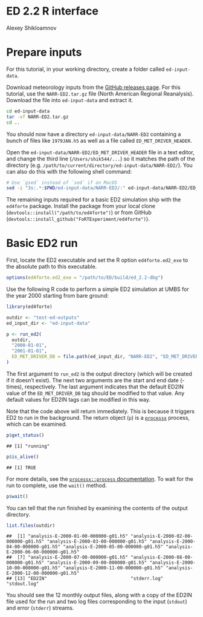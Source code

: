 ED 2.2 R interface
================
Alexey Shikloamnov

# Prepare inputs

For this tutorial, in your working directory, create a folder called
`ed-input-data`.

Download meteorology inputs from the [GitHub releases
page](https://github.com/FoRTExperiment/ed4forte/releases/tag/met-ed2).
For this tutorial, use the `NARR-ED2.tar.gz` file (North American
Regional Reanalysis). Download the file into `ed-input-data` and extract
it.

``` sh
cd ed-input-data
tar -xf NARR-ED2.tar.gz
cd ..
```

You should now have a directory `ed-input-data/NARR-ED2` containing a
bunch of files like `1979JAN.h5` as well as a file called
`ED_MET_DRIVER_HEADER`.

Open the `ed-input-data/NARR-ED2/ED_MET_DRIVER_HEADER` file in a text
editor, and change the third line (`/Users/shik544/...`) so it matches
the path of the directory
(e.g. `/path/to/current/directory/ed-input-data/NARR-ED2/`). You can
also do this with the following shell command:

``` sh
# Use `gsed` instead of `sed` if on MacOS
sed -i "3s:.*:$PWD/ed-input-data/NARR-ED2/:" ed-input-data/NARR-ED2/ED_MET_DRIVER_DATA
```

The remaining inputs required for a basic ED2 simulation ship with the
`ed4forte` package. Install the package from your local clone
(`devtools::install("/path/to/ed4forte")`) or from GitHub
(`devtools::install_github("FoRTExperiment/ed4forte")`).

# Basic ED2 run

First, locate the ED2 executable and set the R option `ed4forte.ed2_exe`
to the absolute path to this executable.

``` r
options(ed4forte.ed2_exe = "/path/to/ED/build/ed_2.2-dbg")
```

Use the following R code to perform a simple ED2 simulation at UMBS for
the year 2000 starting from bare ground:

``` r
library(ed4forte)

outdir <- "test-ed-outputs"
ed_input_dir <- "ed-input-data"

p <- run_ed2(
  outdir,
  "2000-01-01",
  "2001-01-01",
  ED_MET_DRIVER_DB = file.path(ed_input_dir, "NARR-ED2", "ED_MET_DRIVER_HEADER")
)
```

The first argument to `run_ed2` is the output directory (which will be
created if it doesn’t exist). The next two arguments are the start and
end date (-times), respectively. The last argument indicates that the
default ED2IN value of the `ED_MET_DRIVER_DB` tag should be modified to
that value. Any default values for ED2IN tags can be modified in this
way.

Note that the code above will return immediately. This is because it
triggers ED2 to run in the background. The return object (`p`) is a
[`processx`](https://processx.r-lib.org/index.html) process, which can
be examined.

``` r
p$get_status()
```

    ## [1] "running"

``` r
p$is_alive()
```

    ## [1] TRUE

For more details, see the [`processx::process`
documentation](https://processx.r-lib.org/reference/process.html). To
wait for the run to complete, use the `wait()` method.

``` r
p$wait()
```

You can tell that the run finished by examining the contents of the
output directory.

``` r
list.files(outdir)
```

    ##  [1] "analysis-E-2000-01-00-000000-g01.h5" "analysis-E-2000-02-00-000000-g01.h5" "analysis-E-2000-03-00-000000-g01.h5" "analysis-E-2000-04-00-000000-g01.h5" "analysis-E-2000-05-00-000000-g01.h5" "analysis-E-2000-06-00-000000-g01.h5"
    ##  [7] "analysis-E-2000-07-00-000000-g01.h5" "analysis-E-2000-08-00-000000-g01.h5" "analysis-E-2000-09-00-000000-g01.h5" "analysis-E-2000-10-00-000000-g01.h5" "analysis-E-2000-11-00-000000-g01.h5" "analysis-E-2000-12-00-000000-g01.h5"
    ## [13] "ED2IN"                               "stderr.log"                          "stdout.log"

You should see the 12 monthly output files, along with a copy of the
ED2IN file used for the run and two log files corresponding to the input
(`stdout`) and error (`stderr`) streams.
